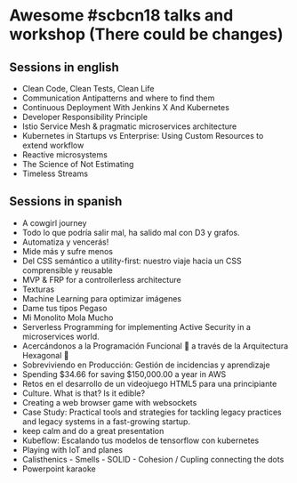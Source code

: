 # Awesome #scbcn18 talks and workshop (There could be changes)

## Sessions in english

- Clean Code, Clean Tests, Clean Life 
- Communication Antipatterns and where to find them 
- Continuous Deployment With Jenkins X And Kubernetes
- Developer Responsibility Principle
- Istio Service Mesh & pragmatic microservices architecture
- Kubernetes in Startups vs Enterprise: Using Custom Resources to extend workflow
- Reactive microsystems
- The Science of Not Estimating
- Timeless Streams


## Sessions in spanish

- A cowgirl journey
- Todo lo que podría salir mal, ha salido mal con D3 y grafos.
- Automatiza y vencerás!
- Mide más y sufre menos
- Del CSS semántico a utility-first: nuestro viaje hacia un CSS comprensible y reusable
- MVP & FRP for a controllerless architecture
- Texturas
- Machine Learning para optimizar imágenes
- Dame tus tipos Pegaso
- Mi Monolito Mola Mucho
- Serverless Programming for implementing Active Security in a microservices world.
- Acercándonos a la Programación Funcional 🦄 a través de la Arquitectura Hexagonal 🎯
- Sobreviviendo en Producción: Gestión de incidencias y aprendizaje
- Spending $34.66 for saving $150,000.00 a year in AWS
- Retos en el desarrollo de un videojuego HTML5 para una principiante
- Culture. What is that? Is it edible?
- Creating a web browser game with websockets
-  Case Study: Practical tools and strategies for tackling legacy practices and legacy systems in a fast-growing startup.
- keep calm and do a great presentation
- Kubeflow: Escalando tus modelos de tensorflow con kubernetes
- Playing with IoT and planes
- Calisthenics - Smells - SOLID - Cohesion / Cupling connecting the dots
- Powerpoint karaoke


